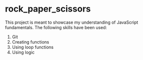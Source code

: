 # rock_paper_scissors
This project is meant to showcase my understanding of JavaScript fundamentals. The following skills have been used: 

1. Git
2. Creating functions
3. Using loop functions
4. Using logic